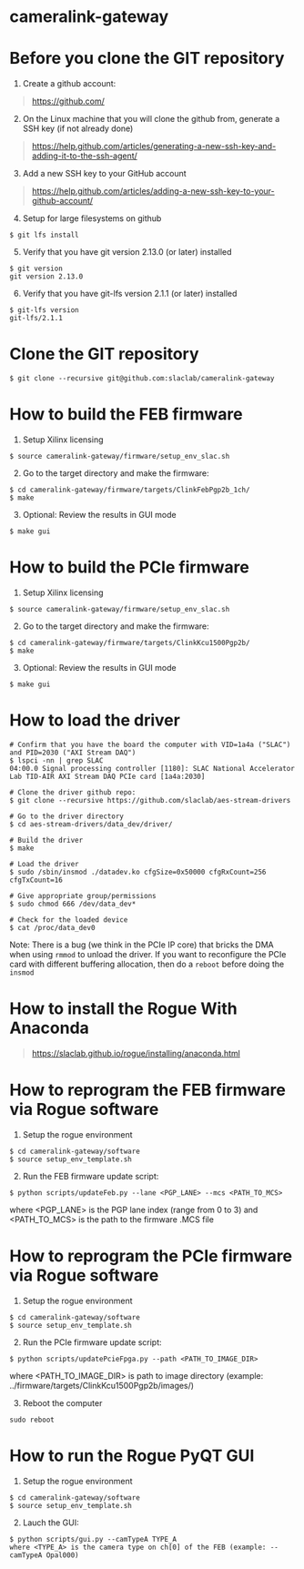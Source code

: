 # cameralink-gateway

<!--- ######################################################## -->

# Before you clone the GIT repository

1) Create a github account:
> https://github.com/

2) On the Linux machine that you will clone the github from, generate a SSH key (if not already done)
> https://help.github.com/articles/generating-a-new-ssh-key-and-adding-it-to-the-ssh-agent/

3) Add a new SSH key to your GitHub account
> https://help.github.com/articles/adding-a-new-ssh-key-to-your-github-account/

4) Setup for large filesystems on github

```
$ git lfs install
```

5) Verify that you have git version 2.13.0 (or later) installed 

```
$ git version
git version 2.13.0
```

6) Verify that you have git-lfs version 2.1.1 (or later) installed 

```
$ git-lfs version
git-lfs/2.1.1
```

# Clone the GIT repository

```
$ git clone --recursive git@github.com:slaclab/cameralink-gateway
```

<!--- ######################################################## -->

# How to build the FEB firmware

1) Setup Xilinx licensing
```
$ source cameralink-gateway/firmware/setup_env_slac.sh
```

2) Go to the target directory and make the firmware:
```
$ cd cameralink-gateway/firmware/targets/ClinkFebPgp2b_1ch/
$ make
```

3) Optional: Review the results in GUI mode
```
$ make gui
```

<!--- ######################################################## -->

# How to build the PCIe firmware

1) Setup Xilinx licensing
```
$ source cameralink-gateway/firmware/setup_env_slac.sh
```

2) Go to the target directory and make the firmware:
```
$ cd cameralink-gateway/firmware/targets/ClinkKcu1500Pgp2b/
$ make
```

3) Optional: Review the results in GUI mode
```
$ make gui
```

<!--- ######################################################## -->

# How to load the driver

```
# Confirm that you have the board the computer with VID=1a4a ("SLAC") and PID=2030 ("AXI Stream DAQ")
$ lspci -nn | grep SLAC
04:00.0 Signal processing controller [1180]: SLAC National Accelerator Lab TID-AIR AXI Stream DAQ PCIe card [1a4a:2030]

# Clone the driver github repo:
$ git clone --recursive https://github.com/slaclab/aes-stream-drivers

# Go to the driver directory
$ cd aes-stream-drivers/data_dev/driver/

# Build the driver
$ make

# Load the driver
$ sudo /sbin/insmod ./datadev.ko cfgSize=0x50000 cfgRxCount=256 cfgTxCount=16

# Give appropriate group/permissions
$ sudo chmod 666 /dev/data_dev*

# Check for the loaded device
$ cat /proc/data_dev0

```
Note: There is a bug (we think in the PCIe IP core) that bricks the DMA when using `rmmod` to unload the driver.
If you want to reconfigure the PCIe card with different buffering allocation, then do a `reboot` before doing the `insmod`


<!--- ######################################################## -->

# How to install the Rogue With Anaconda

> https://slaclab.github.io/rogue/installing/anaconda.html

<!--- ######################################################## -->

# How to reprogram the FEB firmware via Rogue software

1) Setup the rogue environment
```
$ cd cameralink-gateway/software
$ source setup_env_template.sh
```

2) Run the FEB firmware update script:
```
$ python scripts/updateFeb.py --lane <PGP_LANE> --mcs <PATH_TO_MCS>
```
where <PGP_LANE> is the PGP lane index (range from 0 to 3)
and <PATH_TO_MCS> is the path to the firmware .MCS file


<!--- ######################################################## -->

# How to reprogram the PCIe firmware via Rogue software

1) Setup the rogue environment
```
$ cd cameralink-gateway/software
$ source setup_env_template.sh
```

2) Run the PCIe firmware update script:
```
$ python scripts/updatePcieFpga.py --path <PATH_TO_IMAGE_DIR>
```
where <PATH_TO_IMAGE_DIR> is path to image directory (example: ../firmware/targets/ClinkKcu1500Pgp2b/images/)

3) Reboot the computer
```
sudo reboot
```

<!--- ######################################################## -->

# How to run the Rogue PyQT GUI

1) Setup the rogue environment
```
$ cd cameralink-gateway/software
$ source setup_env_template.sh
```

2) Lauch the GUI:
```
$ python scripts/gui.py --camTypeA TYPE_A
where <TYPE_A> is the camera type on ch[0] of the FEB (example: --camTypeA Opal000)
```

<!--- ######################################################## -->
